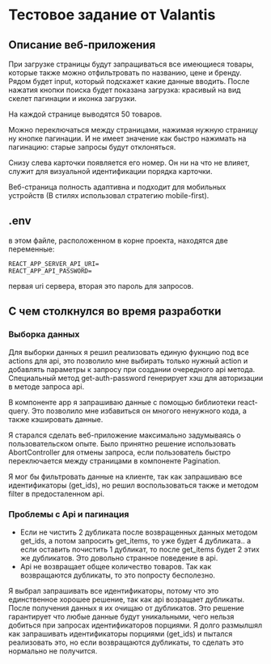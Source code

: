 # Тестовое задание от Valantis

## Описание веб-приложения

При загрузке страницы будут запращиваться все имеющиеся товары, которые также можно отфильтровать по названию, цене и бренду. Рядом будет input, который подскажет какие данные вводить. После нажатия кнопки поиска будет показана загрузка: красивый на вид скелет пагинации и иконка загрузки.

На каждой странице выводятся 50 товаров.

Можно переключаться между страницами, нажимая нужную страницу ну кнопке пагинации. И не имеет значение как быстро нажимать на пагинацию: старые запросы будут отклоняться.

Снизу слева карточки появляется его номер. Он ни на что не влияет, служит для визуальной идентификации порядка карточки.

Веб-страница полность адаптивна и подходит для мобильных устройств (В стилях использовал стратегию mobile-first).

## .env

в этом файле, расположенном в корне проекта, находятся две переменные:

```
REACT_APP_SERVER_API_URI=
REACT_APP_API_PASSWORD=
```

первая uri сервера, вторая это пароль для запросов.

## С чем столкнулся во время разработки

### Выборка данных

Для выборки данных я решил реализовать единую фукнцию под все actions для api, это позволило мне выбирать только нужный action и добавлять параметры к запросу при создании очередного api метода.
Специальный метод get-auth-password генерирует хэш для авторизации в методе запроса api.

В компоненте app я запрашиваю данные с помощью библиотеки react-query. Это позволило мне избавиться он многого ненужного кода, а также кэшировать данные.

Я старался сделать веб-приложение максимально задумываясь о пользовательском опыте. Было принятно решение использовать AbortController для отмены запроса, если пользователь быстро переключается между страницами в компоненте Pagination.

Я мог бы фильтровать данные на клиенте, так как запрашиваю все идентификаторы (get_ids), но решил воспользоваться также и методом filter в предосталенном api.

### Проблемы с Api и пагинация

- Если не чистить 2 дубликата после возвращенных данных методом get_ids, а потом запросить get_items, то уже будет 4 дубликата.. а если оставить почистить 1 дубликат, то после get_items будет 2 этих же дубликатов. Это довольно странное поведение в api.
- Api не возвращает общее количество товаров. Так как возвращаются дубликаты, то это попросту бесполезно.

Я выбрал запрашивать все идентификаторы, потому что это единственное хорошее решение, так как api возращает дубликаты. После получения данных я их очищаю от дубликатов. Это решение гарантирует что любые данные будут уникальными, чего нельзя добиться при запросах идентификаторов порциями.
Я долго размылшял как запрашивать идентификаторы порциями (get_ids) и пытался реализовать это, но если возвращаются дубликаты, то сделать это нормально не получится.
